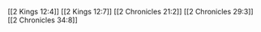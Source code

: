 [[2 Kings 12:4]]
[[2 Kings 12:7]]
[[2 Chronicles 21:2]]
[[2 Chronicles 29:3]]
[[2 Chronicles 34:8]]
